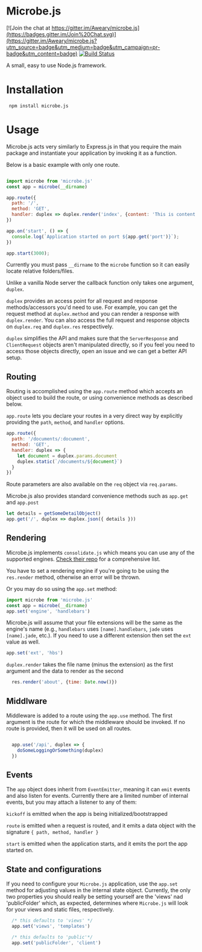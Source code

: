 # Microbe.js

[![Join the chat at https://gitter.im/Aweary/microbe.js](https://badges.gitter.im/Join%20Chat.svg)](https://gitter.im/Aweary/microbe.js?utm_source=badge&utm_medium=badge&utm_campaign=pr-badge&utm_content=badge)  [![Build Status](https://travis-ci.org/Aweary/microbe.js.svg?branch=master)](https://travis-ci.org/Aweary/microbe.js)

A small, easy to use Node.js framework.


# Installation

``` npm install microbe.js```


# Usage


Microbe.js acts very similarly to Express.js in that you require the main package and instantiate your application by invoking it as a function.

Below is a basic example with only one route.

```js

import microbe from 'microbe.js'
const app = microbe(__dirname)

app.route({
  path: '/',
  method: 'GET',
  handler: duplex => duplex.render('index', {content: 'This is content!'})
})

app.on('start', () => {
  console.log(`Application started on port ${app.get('port')}`);
})

app.start(3000);
```

Currently you must pass `__dirname` to the `microbe` function so
it can easily locate relative folders/files.

Unlike a vanilla Node server the callback function only takes
one argument, `duplex`.

`duplex` provides an access point for all request and response
methods/accessors you'd need to use. For example, you can get the request method at `duplex.method` and you can render a response
with `duplex.render`. You can also access the full request and response objects on `duplex.req` and `duplex.res` respectively.

`duplex` simplifies the API and makes sure that the `ServerResponse` and `ClientRequest` objects aren't manipulated
directly, so if you feel you need to access those objects directly, open an issue and we can get a better API setup.


## Routing

Routing is accomplished using the `app.route` method which accepts an object used to build the route, or using convenience
methods as described below.


`app.route` lets you declare your routes in a very direct
way by explicitly providing the `path`, `method`, and `handler`
options.


```js
app.route({
  path: '/documents/:document',
  method: 'GET',
  handler: duplex => {
    let document = duplex.params.document
    duplex.static(`/documents/${document}`)
  }
})
```

Route parameters are also available on the `req` object via `req.params`.

Microbe.js also provides standard convenience methods such as `app.get` and `app.post`

```js
let details = getSomeDetailObject()
app.get('/', duplex => duplex.json({ details }))
```

## Rendering


Microbe.js implements `consolidate.js` which means you can use any of the supported engines. [Check their repo](https://github.com/tj/consolidate.js) for a comprehensive list.

You have to set a rendering engine if you're going to be using the `res.render` method, otherwise an error will be thrown.

Or you may do so using the `app.set` method:

```js
import microbe from 'microbe.js'
const app = microbe(__dirname)
app.set('engine', 'handlebars')
```

Microbe.js will assume that your file extensions will be the same as the engine's name (e.g., `handlebars` uses `[name].handlebars`, `jade` uses `[name].jade`, etc.). If you need to use a different extension then set the `ext` value as well.

```js
app.set('ext', 'hbs')
```


`duplex.render` takes the file name (minus the extension) as the first argument and the data to render as the second

```js
  res.render('about', {time: Date.now()})
```


## Middlware

Middleware is added to a route using the `app.use` method. The first argument is the route for which the middleware should be invoked. If no route is provided, then it will be used on all routes.

```js

  app.use('/api', duplex => {
    doSomeLoggingOrSomething(duplex)
  })

```

## Events
The `app` object does inherit from `EventEmitter`, meaning it can `emit` events and also listen for events. Currently there are a limited number of internal events, but you may attach a listener to any of them:

`kickoff` is emitted when the app is being initialized/bootstrapped

`route` is emitted when a request is routed, and it emits a data object with the signature `{ path, method, handler }`

`start` is emitted when the application starts, and it emits the port the app started on.

## State and configurations

If you need to configure your `Microbe.js` application, use the `app.set` method for adjusting values in the internal state object. Currently, the only two properties you should really be setting yourself are the 'views' nad 'publicFolder' which, as expected, determines where `Microbe.js` will look for your views and static files, respectively.

```js
  /* this defaults to 'views' */
  app.set('views', 'templates')

  /* this defaults to 'public'*/
  app.set('publicFolder', 'client')
```
